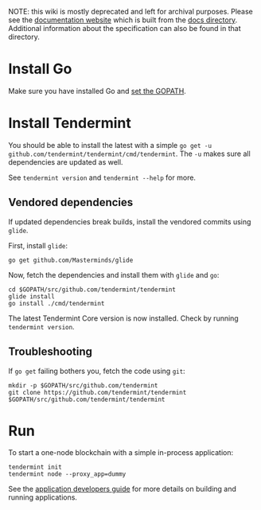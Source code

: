 NOTE: this wiki is mostly deprecated and left for archival purposes. Please see the [documentation website](http://tendermint.readthedocs.io/en/master/) which is built from the [docs directory](https://github.com/tendermint/tendermint/tree/master/docs). Additional information about the specification can also be found in that directory.

# Install Go

Make sure you have installed Go and [set the GOPATH](https://github.com/tendermint/tendermint/wiki/Setting-GOPATH).

# Install Tendermint

You should be able to install the latest with a simple `go get -u github.com/tendermint/tendermint/cmd/tendermint`.
The `-u` makes sure all dependencies are updated as well. 

See `tendermint version` and `tendermint --help` for more.

## Vendored dependencies

If updated dependencies break builds, install the vendored commits using `glide`.

First, install `glide`:

```
go get github.com/Masterminds/glide
```

Now, fetch the dependencies and install them with `glide` and `go`:

```
cd $GOPATH/src/github.com/tendermint/tendermint
glide install
go install ./cmd/tendermint
```

The latest Tendermint Core version is now installed. Check by running `tendermint version`.

## Troubleshooting

If `go get` failing bothers you, fetch the code using `git`:

```
mkdir -p $GOPATH/src/github.com/tendermint
git clone https://github.com/tendermint/tendermint $GOPATH/src/github.com/tendermint/tendermint
```

# Run

To start a one-node blockchain with a simple in-process application: 

```
tendermint init
tendermint node --proxy_app=dummy
```

See the [application developers guide](https://github.com/tendermint/tendermint/wiki/Application-Developers) for more details on building and running applications.
